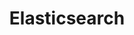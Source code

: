 ---
title: Elasticsearch
categories:
  - database
docs:
  - id: java
    url: https://www.testcontainers.org/modules/elasticsearch/
    example: |
      ```
      var elastic = new ElasticsearchContainer(DockerImageName.parse("docker.elastic.co/elasticsearch/elasticsearch:7.9.2"));
      elastic.start();
      ```
  - id: dotnet
    url: https://golang.testcontainers.org/modules/localstack/
    example: |
      ```
      ```
  - id: nodejs
    url: https://node.testcontainers.org/modules/elastic-search/
    example: |
      ```
      ```
description: |
  A distributed search and analytics engine
---